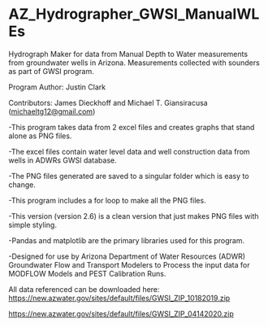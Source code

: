 # AZ_Hydrographer_GWSI_ManualWLEs
Hydrograph Maker for data from Manual Depth to Water measurements from groundwater wells in Arizona. Measurements collected with sounders as part of GWSI program.

Program Author: Justin Clark

Contributors: James Dieckhoff and Michael T. Giansiracusa (michaeltg12@gmail.com)

-This program takes data from 2 excel files and creates graphs that stand alone as PNG files.

-The excel files contain water level data and well construction data from wells in ADWRs GWSI database.

-The PNG files generated are saved to a singular folder which is easy to change.

-This program includes a for loop to make all the PNG files.

-This version (version 2.6) is a clean version that just makes PNG files with simple styling.

-Pandas and matplotlib are the primary libraries used for this program.

-Designed for use by Arizona Department of Water Resources (ADWR) Groundwater Flow and Transport Modelers to Process the input data for MODFLOW Models and PEST Calibration Runs.

All data referenced can be downloaded here:
https://new.azwater.gov/sites/default/files/GWSI_ZIP_10182019.zip

https://new.azwater.gov/sites/default/files/GWSI_ZIP_04142020.zip
